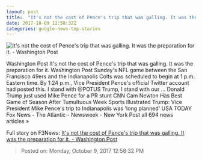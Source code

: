 ```yaml
---
layout: post
title:  "It's not the cost of Pence's trip that was galling. It was the preparation for it. - Washington Post"
date: 2017-10-09 12:58:32Z
categories: google-news-top-stories
---
```


![It's not the cost of Pence's trip that was galling. It was the preparation for it. - Washington Post](https://img.washingtonpost.com/rf/image_1484w/2010-2019/Wires/Images/2017-10-01/AP/Colts_Seahawks_Football_64606-3430f.jpg?t=20170517)

Washington Post It's not the cost of Pence's trip that was galling. It was the preparation for it. Washington Post Sunday's NFL game between the San Francisco 49ers and the Indianapolis Colts was scheduled to begin at 1 p.m. Eastern time. By 1:24 p.m., Vice President Pence's official Twitter account had posted this. I stand with @POTUS Trump, I stand with our ... Donald Trump just used Mike Pence for a PR stunt CNN Cam Newton Has Best Game of Season After Tumultuous Week Sports Illustrated Trump: Vice President Mike Pence's trip to Indianapolis was 'long planned' USA TODAY Fox News - The Atlantic - Newsweek - New York Post all 694 news articles »


Full story on F3News: [It's not the cost of Pence's trip that was galling. It was the preparation for it. - Washington Post](http://www.f3nws.com/n/JtvzZD)

> Posted on: Monday, October 9, 2017 12:58:32 PM

